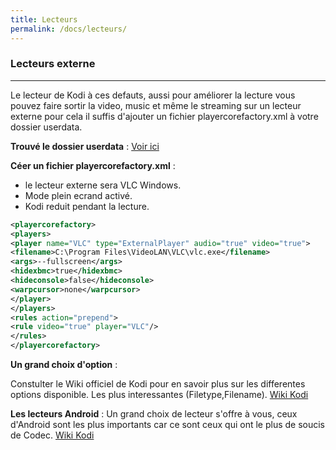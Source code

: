 ```yaml
---
title: Lecteurs
permalink: /docs/lecteurs/
---
```



### Lecteurs externe
---

Le lecteur de Kodi à ces defauts, aussi pour améliorer la lecture vous pouvez faire sortir la video, music et même le streaming sur un lecteur externe pour cela il suffis d'ajouter un fichier playercorefactory.xml à votre dossier userdata.


**Trouvé le dossier userdata** : [Voir ici](https://vstream.ga/docs/folder/)

**Céer un fichier playercorefactory.xml** : 

- le lecteur externe sera VLC Windows. 
- Mode plein ecrand activé.
- Kodi reduit pendant la lecture.

```xml
<playercorefactory>
<players>
<player name="VLC" type="ExternalPlayer" audio="true" video="true">
<filename>C:\Program Files\VideoLAN\VLC\vlc.exe</filename>
<args>--fullscreen</args>
<hidexbmc>true</hidexbmc>
<hideconsole>false</hideconsole>
<warpcursor>none</warpcursor>
</player>
</players>
<rules action="prepend">
<rule video="true" player="VLC"/>
</rules>
</playercorefactory>
```

**Un grand choix d'option** :

Constulter le Wiki officiel de Kodi pour en savoir plus sur les differentes options disponible. Les plus interessantes (Filetype,Filename). [Wiki Kodi](https://kodi.wiki/view/External_players)

**Les lecteurs Android** : Un grand choix de lecteur s'offre à vous, ceux d'Android sont les plus importants car ce sont ceux qui ont le plus de soucis de Codec. [Wiki Kodi](https://kodi.wiki/view/HOW-TO:Use_external_players_on_Android#Basic_playercorefactory.xml_file)
